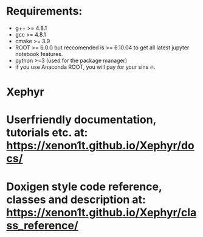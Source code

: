 
# Requirements:
- g++ >= 4.8.1
- gcc >= 4.8.1
- cmake >= 3.9
- ROOT >= 6.0.0 but reccomended is >= 6.10.04 to get all latest jupyter notebook features.
- python >=3  (used for the package manager) 
- if you use Anaconda ROOT, you will pay for your sins :fire:.


# Xephyr
# Userfriendly documentation, tutorials etc. at: https://xenon1t.github.io/Xephyr/docs/
# Doxigen style code reference, classes and description at: https://xenon1t.github.io/Xephyr/class_reference/
